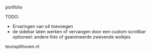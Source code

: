 portfolio

TODO: 
- Ervaringen van s4 toevoegen
- de sidebar laten werken of vervangen door een custom scrollbar
optioneel: andere foto of geanimeerde zwevende wolkjes

teunspithoven.nl
